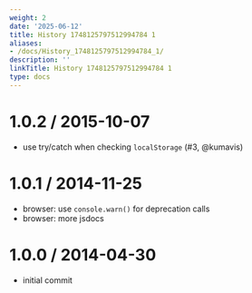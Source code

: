 ```yaml
---
weight: 2
date: '2025-06-12'
title: History 1748125797512994784 1
aliases:
- /docs/History_1748125797512994784_1/
description: ''
linkTitle: History 1748125797512994784 1
type: docs
---
```


1.0.2 / 2015-10-07
==================

  * use try/catch when checking `localStorage` (#3, @kumavis)

1.0.1 / 2014-11-25
==================

  * browser: use `console.warn()` for deprecation calls
  * browser: more jsdocs

1.0.0 / 2014-04-30
==================

  * initial commit
